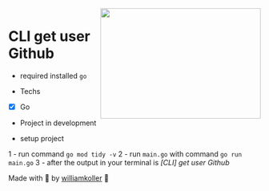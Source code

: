 <img src="https://info.orcid.org/wp-content/uploads/2019/11/github-logo.jpg" height="220" width="320" align="right"/>

# CLI get user Github

- required installed `go`

- Techs
-  [x] Go

- Project in development

- setup project

1 - run command `go mod tidy -v`
2 - run `main.go` with command `go run main.go`
3 - after the output in your terminal is *[CLI] get user Github*

Made with 🖤 by [williamkoller](https://github.com/williamkoller) :wave:
